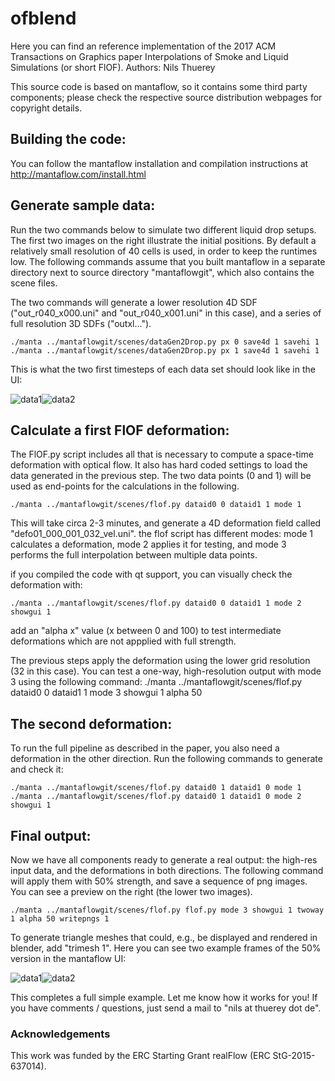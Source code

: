 # ofblend

Here you can find an reference implementation of the 2017 ACM Transactions on Graphics paper Interpolations of Smoke and Liquid Simulations (or short FlOF). 
Authors: Nils Thuerey 

This source code is based on mantaflow, so it contains some third party components; please check the respective source distribution webpages for copyright details.


## Building the code:
You can follow the mantaflow installation and compilation instructions at http://mantaflow.com/install.html


## Generate sample data:
Run the two commands below to simulate two different liquid drop setups. The first two images on the right illustrate the initial positions. By default a relatively small resolution of 40 cells is used, in order to keep the runtimes low. The following commands assume that you built mantaflow in a separate directory next to source directory "mantaflowgit", which also contains the scene files. 

The two commands will generate a lower resolution 4D SDF ("out_r040_x000.uni" and "out_r040_x001.uni" in this case), and a series of full resolution 3D SDFs ("outxl...").

```
./manta ../mantaflowgit/scenes/dataGen2Drop.py px 0 save4d 1 savehi 1 
./manta ../mantaflowgit/scenes/dataGen2Drop.py px 1 save4d 1 savehi 1 
```

This is what the two first timesteps of each data set should look like in the UI:

![data1](https://github.com/thunil/ofblend/raw/master/resources/screens/ofblend_02a.png "Data 1")![data2](https://github.com/thunil/ofblend/raw/master/resources/screens/ofblend_02b.png "Data 2")


## Calculate a first FlOF deformation:
The FlOF.py script includes all that is necessary to compute a space-time deformation with optical flow. It also has hard coded settings to load the data generated in the previous step. The two data points (0 and 1) will be used as end-points for the calculations in the following.

```
./manta ../mantaflowgit/scenes/flof.py dataid0 0 dataid1 1 mode 1 
```

This will take circa 2-3 minutes, and generate a 4D deformation field called "defo01_000_001_032_vel.uni". the flof script has different modes: mode 1 calculates a deformation, mode 2 applies it for testing, and mode 3 performs the full interpolation between multiple data points.

if you compiled the code with qt support, you can visually check the deformation with: 
```
./manta ../mantaflowgit/scenes/flof.py dataid0 0 dataid1 1 mode 2 showgui 1 
```
add an "alpha x" value (x between 0 and 100) to test intermediate deformations which are not appplied with full strength. 

The previous steps apply the deformation using the lower grid resolution (32 in this case). You can test a one-way, high-resolution output with mode 3 using the following command: 
./manta ../mantaflowgit/scenes/flof.py dataid0 0 dataid1 1 mode 3 showgui 1 alpha 50 


## The second deformation:

To run the full pipeline as described in the paper, you also need a deformation in the other direction. Run the following commands to generate and check it: 
```
./manta ../mantaflowgit/scenes/flof.py dataid0 1 dataid1 0 mode 1 
./manta ../mantaflowgit/scenes/flof.py dataid0 1 dataid1 0 mode 2 showgui 1 
```


## Final output:

Now we have all components ready to generate a real output: the high-res input data, and the deformations in both directions. The following command will apply them with 50% strength, and save a sequence of png images. You can see a preview on the right (the lower two images). 
```
./manta ../mantaflowgit/scenes/flof.py flof.py mode 3 showgui 1 twoway 1 alpha 50 writepngs 1 
```

To generate triangle meshes that could, e.g., be displayed and rendered in blender, add "trimesh 1". Here you can see two example frames of the 50% version in the mantaflow UI:

![data1](https://github.com/thunil/ofblend/raw/master/resources/screens/ofblend_03a.png "Data 1")![data2](https://github.com/thunil/ofblend/raw/master/resources/screens/ofblend_03b.png "Data 2")


This completes a full simple example. Let me know how it works for you! If you have comments / questions, just send a mail to "nils at thuerey dot de". 

### Acknowledgements

This work was funded by the ERC Starting Grant realFlow (ERC StG-2015-637014).


